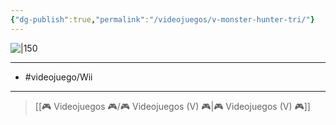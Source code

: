 ```yaml
---
{"dg-publish":true,"permalink":"/videojuegos/v-monster-hunter-tri/"}
---
```



![|150](https://images.igdb.com/igdb/image/upload/t_cover_big/co2ssf.jpg)

---

- #videojuego/Wii

---

> [[🎮 Videojuegos 🎮/🎮 Videojuegos (V) 🎮\|🎮 Videojuegos (V) 🎮]]